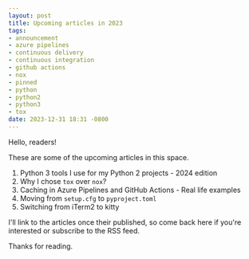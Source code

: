 ```yaml
---
layout: post
title: Upcoming articles in 2023
tags:
- announcement
- azure pipelines
- continuous delivery
- continuous integration
- github actions
- nox
- pinned
- python
- python2
- python3
- tox
date: 2023-12-31 18:31 -0800
---
```

Hello, readers!

These are some of the upcoming articles in this space.

1. Python 3 tools I use for my Python 2 projects - 2024 edition
1. Why I chose `tox` over `nox`?
1. Caching in Azure Pipelines and GitHub Actions - Real life examples
1. Moving from `setup.cfg` to `pyproject.toml`
1. Switching from iTerm2 to kitty

I'll link to the articles once their published, so come back here if you're interested or subscribe to the RSS feed.

Thanks for reading.
